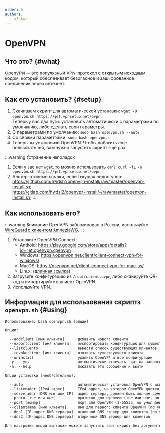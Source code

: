 ```yaml
---
order: 5
authors:
  - s3nkwr
---
```


# OpenVPN

## Что это? {#what}

[OpenVPN](https://openvpn.net/) — это популярный VPN-протокол с открытым исходным кодом, который обеспечивает безопасное и зашифрованное соединение через интернет.

## Как его установить? {#setup}

1. Скачиваем скрипт для автоматической установки: `wget -O openvpn.sh https://get.vpnsetup.net/ovpn`. \
Теперь у вас два пути: установить автоматически с параметрами по умолчанию, либо сделать свои параметры.
2. С параметрами по умолчанию: `sudo bash openvpn.sh --auto`
3. Со своими параметрами: `sudo bash openvpn.sh`
4. Теперь вы установили OpenVPN. Чтобы добавить еще пользователей, вам нужно запустить скрипт еще раз.

:::warning Устранение неполадок

1. Если у вас нет `wget`, то можно использовать `curl`: `curl -fL -o openvpn.sh https://get.vpnsetup.net/ovpn`
2. Альтернативные ссылки, если текущая недоступна: \
   https://github.com/hwdsl2/openvpn-install/raw/master/openvpn-install.sh; \
   https://gitlab.com/hwdsl2/openvpn-install/-/raw/master/openvpn-install.sh;
:::

## Как использовать его?

:::warning Внимание
OpenVPN заблокирован в России, используйте [WireGuard с клиентом AmneziaWG](/vds/wireguard).
:::

1. Установите OpenVPN Connect:
   - Android: https://play.google.com/store/apps/details?id=net.openvpn.openvpn
   - Windows: https://openvpn.net/client/client-connect-vpn-for-windows/
   - MacOS: https://openvpn.net/client-connect-vpn-for-mac-os/
   - Linux: [(длинная ссылка)](https://openvpn.net/cloud-docs/tutorials/configuration-tutorials/connectors/operating-systems/linux/tutorial--learn-to-install-and-control-the-openvpn-3-client.html)
2. Загрузите конфигурацию из `/root/client.ovpn`, либо сканируйте QR-код и импортируйте в клиент OpenVPN.
3. Используйте VPN.

## Информация для использования скрипта `openvpn.sh` {#using}

```txt
Использование: bash openvpn.sh [опции]

Опции:

  --addclient [имя клиента]      добавить нового клиента
  --exportclient [имя клиента]   экспортировать конфигурацию для существующего клиента
  --listclients                  вывести список существующих клиентов
  --revokeclient [имя клиента]   отозвать существующего клиента
  --uninstall                    удалить OpenVPN и все конфигурации
  -y, --yes                      автоматически отвечать "да" на запросы при отзыве клиента или удалении OpenVPN
  -h, --help                     показать это сообщение и выйти

Опции установки (необязательно):

  --auto                         автоматическая установка OpenVPN с использованием стандартных или пользовательских опций
  --listenaddr [IPv4 адрес]      IPv4 адрес, на котором OpenVPN должен слушать запросы
  --serveraddr [DNS имя или IP]  адрес сервера, должен быть полным доменным именем (FQDN) или IPv4-адресом
  --proto [TCP или UDP]          протокол для OpenVPN (TCP или UDP, по умолчанию: UDP)
  --port [номер]                 порт для OpenVPN (1-65535, по умолчанию: 1194)
  --clientname [имя клиента]     имя для первого клиента OpenVPN (по умолчанию: client)
  --dns1 [IP-адрес DNS сервера]  основной DNS сервер для клиентов (по умолчанию: Google Public DNS)
  --dns2 [IP-адрес DNS сервера]  вторичный DNS сервер для клиентов

Для настройки опций вы также можете запустить этот скрипт без аргументов.
```

